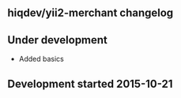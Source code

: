 hiqdev/yii2-merchant changelog
------------------------------

## Under development

- Added basics

## Development started 2015-10-21

